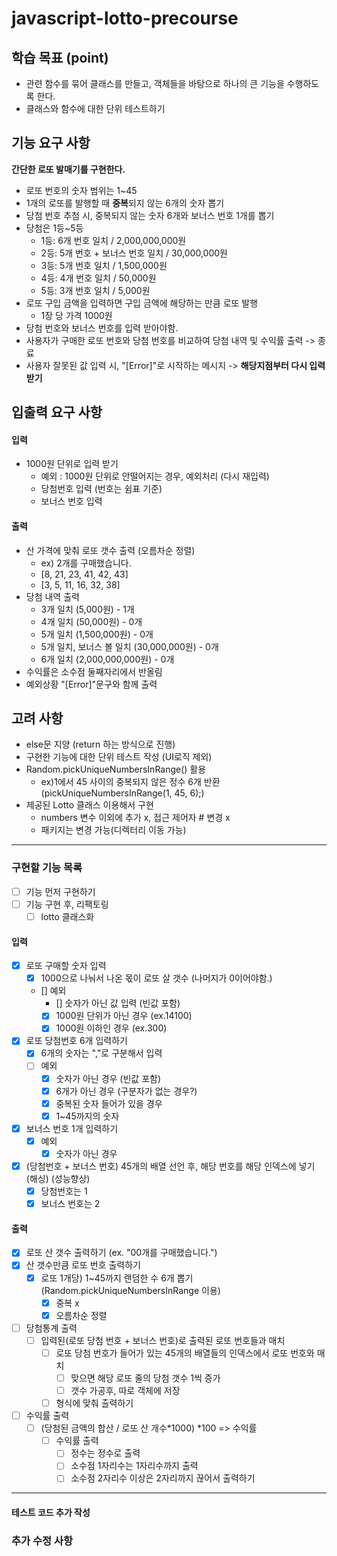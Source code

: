 # javascript-lotto-precourse

## 학습 목표 (point)

- 관련 함수를 묶어 클래스를 만들고, 객체들을 바탕으로 하나의 큰 기능을 수행하도록 한다.
- 클래스와 함수에 대한 단위 테스트하기

## 기능 요구 사항

**간단한 로또 발매기를 구현한다.**

- 로또 번호의 숫자 범위는 1~45
- 1개의 로또를 발행할 때 **중복**되지 않는 6개의 숫자 뽑기
- 당첨 번호 추첨 시, 중복되지 않는 숫자 6개와 보너스 번호 1개를 뽑기
- 당첨은 1등~5등
  - 1등: 6개 번호 일치 / 2,000,000,000원
  - 2등: 5개 번호 + 보너스 번호 일치 / 30,000,000원
  - 3등: 5개 번호 일치 / 1,500,000원
  - 4등: 4개 번호 일치 / 50,000원
  - 5등: 3개 번호 일치 / 5,000원
- 로또 구입 금액을 입력하면 구입 금액에 해당하는 만큼 로또 발행
  - 1장 당 가격 1000원
- 당첨 번호와 보너스 번호를 입력 받아야함.
- 사용자가 구매한 로또 번호와 당첨 번호를 비교하여 당첨 내역 및 수익률 출력 -> 종료
- 사용자 잘못된 값 입력 시, "[Error]"로 시작하는 메시지 -> **해당지점부터 다시 입력받기**

## 입출력 요구 사항

#### 입력

- 1000원 단위로 입력 받기
  - 예외 : 1000원 단위로 안떨어지는 경우, 예외처리 (다시 재입력)
  - 당첨번호 입력 (번호는 쉼표 기준)
  - 보너스 번호 입력

#### 출력

- 산 가격에 맞춰 로또 갯수 출력 (오름차순 정렬)
  - ex) 2개를 구매했습니다.
  - [8, 21, 23, 41, 42, 43]
  - [3, 5, 11, 16, 32, 38]
- 당첨 내역 출력
  - 3개 일치 (5,000원) - 1개
  - 4개 일치 (50,000원) - 0개
  - 5개 일치 (1,500,000원) - 0개
  - 5개 일치, 보너스 볼 일치 (30,000,000원) - 0개
  - 6개 일치 (2,000,000,000원) - 0개
- 수익률은 소수점 둘째자리에서 반올림
- 예외상황 "[Error]"문구와 함께 출력

## 고려 사항

- else문 지양 (return 하는 방식으로 진행)
- 구현한 기능에 대한 단위 테스트 작성 (UI로직 제외)
- Random.pickUniqueNumbersInRange() 활용
  - ex)1에서 45 사이의 중복되지 않은 정수 6개 반환 (pickUniqueNumbersInRange(1, 45, 6);)
- 제공된 Lotto 클래스 이용해서 구현
  - numbers 변수 이외에 추가 x, 접근 제어자 # 변경 x
  - 패키지는 변경 가능(디렉터리 이동 가능)

---

### 구현할 기능 목록

- [ ] 기능 먼저 구현하기
- [ ] 기능 구현 후, 리팩토링
  - [ ] lotto 클래스화

#### 입력

- [x] 로또 구매할 숫자 입력
  - [x] 1000으로 나눠서 나온 몫이 로또 살 갯수 (나머지가 0이어야함.)
  - [] 예외
    - [] 숫자가 아닌 값 입력 (빈값 포함)
    - [x] 1000원 단위가 아닌 경우 (ex.14100)
    - [x] 1000원 이하인 경우 (ex.300)
- [x] 로또 당첨번호 6개 입력하기
  - [x] 6개의 숫자는 ","로 구분해서 입력
  - [ ] 예외
    - [x] 숫자가 아닌 경우 (빈값 포함)
    - [x] 6개가 아닌 경우 (구분자가 없는 경우?)
    - [x] 중복된 숫자 들어가 있을 경우
    - [x] 1~45까지의 숫자
- [x] 보너스 번호 1개 입력하기
  - [x] 예외
    - [x] 숫자가 아닌 경우
- [x] (당첨번호 + 보너스 번호) 45개의 배열 선언 후, 해당 번호를 해당 인덱스에 넣기 (해싱) (성능향상)
  - [x] 당첨번호는 1
  - [x] 보너스 번호는 2

#### 출력

- [x] 로또 산 갯수 출력하기 (ex. "00개를 구매했습니다.")
- [x] 산 갯수만큼 로또 번호 출력하기
  - [x] 로또 1개당) 1~45까지 랜덤한 수 6개 뽑기 (Random.pickUniqueNumbersInRange 이용)
    - [x] 중복 x
    - [x] 오름차순 정렬
- [ ] 당첨통계 출력
  - [ ] 입력된(로또 당첨 번호 + 보너스 번호)로 출력된 로또 번호들과 매치
    - [ ] 로또 당첨 번호가 들어가 있는 45개의 배열들의 인덱스에서 로또 번호와 매치
      - [ ] 맞으면 해당 로또 줄의 당첨 갯수 1씩 증가
      - [ ] 갯수 가공후, 따로 객체에 저장
    - [ ] 형식에 맞춰 출력하기
- [ ] 수익률 출력
  - [ ] (당첨된 금액의 합산 / 로또 산 개수\*1000) \*100 => 수익률
    - [ ] 수익률 출력
      - [ ] 정수는 정수로 출력
      - [ ] 소수점 1자리수는 1자리수까지 출력
      - [ ] 소수점 2자리수 이상은 2자리까지 끊어서 출력하기

---

#### 테스트 코드 추가 작성

### 추가 수정 사항
